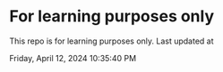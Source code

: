 # For learning purposes only
This repo is for learning purposes only.
Last updated at

Friday, April 12, 2024 10:35:40 PM

